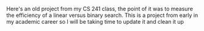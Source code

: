 Here's an old project from my CS 241 class, the point of it was to measure the efficiency of a linear versus binary search. This is a project from early in my academic career so I will be taking time to update it and clean it up

